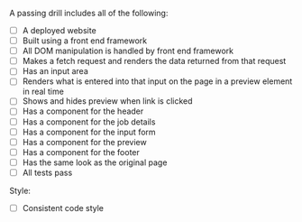 A passing drill includes all of the following:

- [ ] A deployed website
- [ ] Built using a front end framework
- [ ] All DOM manipulation is handled by front end framework
- [ ] Makes a fetch request and renders the data returned from that request
- [ ] Has an input area
- [ ] Renders what is entered into that input on the page in a preview element in real time
- [ ] Shows and hides preview when link is clicked
- [ ] Has a component for the header
- [ ] Has a component for the job details
- [ ] Has a component for the input form
- [ ] Has a component for the preview
- [ ] Has a component for the footer
- [ ] Has the same look as the original page
- [ ] All tests pass

Style:

- [ ] Consistent code style
